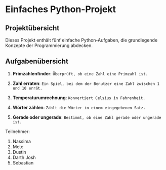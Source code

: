 # Einfaches Python-Projekt
## Projektübersicht
Dieses Projekt enthält fünf einfache Python-Aufgaben, die grundlegende Konzepte der
Programmierung abdecken.

## Aufgabenübersicht
1. **Primzahlenfinder**: 
``Überprüft, ob eine Zahl eine Primzahl ist.``
   
2. **Zahl erraten**: 
``Ein Spiel, bei dem der Benutzer eine Zahl zwischen 1 und 10 errät.``

3. **Temperaturumrechnung**: 
``Konvertiert Celsius in Fahrenheit.``

4. **Wörter zählen**: 
``Zählt die Wörter in einem eingegebenen Satz.``

5. **Gerade oder ungerade**: 
``Bestimmt, ob eine Zahl gerade oder ungerade ist.``

Teilnehmer:
1) Nassima
2) Mete
3) Dustin
4) Darth Josh
5) Sebastian
